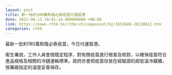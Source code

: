 ```yaml
---
layout: post
title: 新一批約180萬劑復必泰疫苗付運抵港
date: 2022-06-11 18:01:14.000000000 +08:00
link: https://news.rthk.hk/rthk/ch/component/k2/1652608-20220611.htm
categories: rthk
---
```


最新一批約180萬劑復必泰疫苗，今日付運抵港。

衞生署說，工作人員會按既定程序，對有關疫苗進行檢查及核對，以確保疫苗符合產品規格及相關的冷鏈運輸標準。政府亦會把疫苗存放在經驗證的超低溫冷藏櫃，按藥廠指定的溫度妥善保存。
